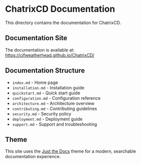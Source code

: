 # ChatrixCD Documentation

This directory contains the documentation for ChatrixCD.

## Documentation Site

The documentation is available at: https://cjfweatherhead.github.io/ChatrixCD/

## Documentation Structure

- `index.md` - Home page
- `installation.md` - Installation guide
- `quickstart.md` - Quick start guide
- `configuration.md` - Configuration reference
- `architecture.md` - Architecture overview
- `contributing.md` - Contributing guidelines
- `security.md` - Security policy
- `deployment.md` - Deployment guide
- `support.md` - Support and troubleshooting

## Theme

This site uses the [Just the Docs](https://just-the-docs.github.io/just-the-docs/) theme for a modern, searchable documentation experience.
